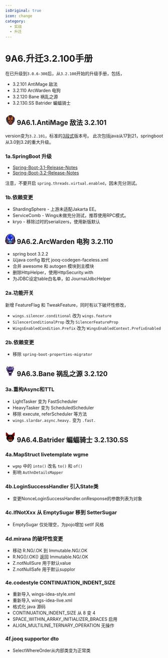 ```yaml
---
isOriginal: true
icon: change
category:
  - 实战
  - 升迁
---
```


# 9A6.升迁3.2.100手册

在已升级到`3.0.6-300`后，从`3.2.100`开始的升级手册，包括，

* 3.2.101 AntiMage 敌法
* 3.2.110 ArcWarden 电狗
* 3.2.120 Bane 祸乱之源
* 3.2.130.SS Batrider 蝙蝠骑士

## ![Anti-Mage](/antimage_minimap_icon.png) 9A6.1.AntiMage 敌法 3.2.101

version变为`3.2.101`，标准的[3段式](https://semver.org)版本号。
此次包括java从17到21，springboot从3.0到3.2的重大升级。

### 1a.SpringBoot 升级

* [Spring-Boot-3.1-Release-Notes](https://github.com/spring-projects/spring-boot/wiki/Spring-Boot-3.1-Release-Notes)
* [Spring-Boot-3.2-Release-Notes](https://github.com/spring-projects/spring-boot/wiki/Spring-Boot-3.2-Release-Notes)

注意，不要开启 `spring.threads.virtual.enabled`，因未充分测试。

### 1b.依赖变更

* ShardingSphere - 上游未适配Jakarta EE。
* ServiceComb - Wings未做充分测试，推荐使用RPC模式。
* kryo - 移除过时的serializers，使用新版默认

## ![Arc Warden](/arcwarden_minimap_icon.png) 9A6.2.ArcWarden 电狗 3.2.110

* spring boot 3.2.2
* 以java config 取代 jooq-codegen-faceless.xml
* 合并 awesome 和 autogen 模块到主模块
* 删除HttpHelper，使用HttpSecurity.with
* 为JDBC设定table白名单，如 JournalJdbcHelper

### 2a.功能开关

新增 FeatureFlag 和 TweakFeature，同时有以下破坏性修改，

* `wings.silencer.conditional` 改为 `wings.feature`
* `SilencerConditionalProp` 改为 `SilencerFeatureProp`
* `WingsEnabledCondition.Prefix` 改为 `WingsEnabledContext.PrefixEnabled`

### 2b.依赖变更

* 移除 `spring-boot-properties-migrator`

## ![Bane](/bane_minimap_icon.png) 9A6.3.Bane 祸乱之源 3.2.120

### 3a.重构Async和TTL

* LightTasker 变为 FastScheduler
* HeavyTasker 变为 ScheduledScheduler
* 移除 execute, referScheduler 等方法
* `wings.slardar.async.heavy.` 变为 `.fast.`

## ![Batrider](/batrider_minimap_icon.png) 9A6.4.Batrider 蝙蝠骑士 3.2.130.SS

### 4a.MapStruct livetemplate wgme

* `wgmp` 中的 `into()` 改名 `to()` 和 `of()`
* 影响 `AuthnDetailsMapper`

### 4b.LoginSuccessHandler 引入State类

* 变更NonceLoginSuccessHandler.onResponse的参数列表为对象

### 4c.IfNotXxx 从 EmptySugar 移到 SetterSugar

* EmptySugar 仅处理空，为pojo增加 setIf 风格

### 4d.mirana 的破坏性变更

* 移动 R.NG/.OK 到 Immutable.NG/.OK
* R.NG()/.OK() 返回 Immutable.NG/.OK
* Z.notNullSure 用于默认value
* Z.notNullSafe 用于默认supplor

### 4e.codestyle CONTINUATION_INDENT_SIZE

* 重新导入 wings-idea-style.xml
* 重新导入 wings-idea-live.xml
* 格式化 java 源码
* CONTINUATION_INDENT_SIZE 从 8 变 4
* SPACE_WITHIN_ARRAY_INITIALIZER_BRACES 启用
* ALIGN_MULTILINE_TERNARY_OPERATION 无操作

### 4f.jooq supportor dto

* SelectWhereOrder从内部类变为正常类
